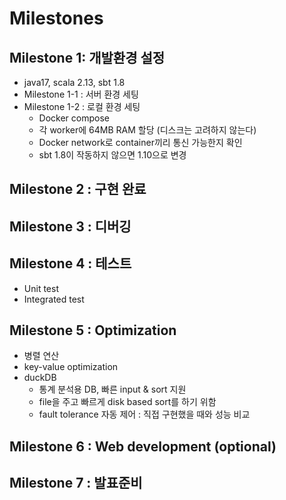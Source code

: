 # Milestones

## Milestone 1: 개발환경 설정
- java17, scala 2.13, sbt 1.8
- Milestone 1-1 : 서버 환경 세팅
- Milestone 1-2 : 로컬 환경 세팅 
  - Docker compose
  - 각 worker에 64MB RAM 할당 (디스크는 고려하지 않는다)
  - Docker network로 container끼리 통신 가능한지 확인 
  - sbt 1.8이 작동하지 않으면 1.10으로 변경

## Milestone 2 : 구현 완료

## Milestone 3 : 디버깅

## Milestone 4 : 테스트
- Unit test
- Integrated test

## Milestone 5 : Optimization
- 병렬 연산
- key-value optimization
- duckDB
  - 통계 분석용 DB, 빠른 input & sort 지원
  - file을 주고 빠르게 disk based sort를 하기 위함
  - fault tolerance 자동 제어 : 직접 구현했을 때와 성능 비교

## Milestone 6 : Web development (optional)

## Milestone 7 : 발표준비
